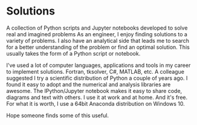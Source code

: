 # Solutions
A collection of Python scripts and Jupyter notebooks developed to solve real and imagined problems
As an engineer, I enjoy finding solutions to a variety of problems. I also have an analytical side that leads me to search for a better understanding of the problem or find an optimal solution.   This usually takes the form of a Python script or notebook.

I've used a lot of computer languages, applications and tools in my career to implement solutions.  Fortran, tksolver, C#, MATLAB, etc. A  colleague suggested I try a scientific distribution of Python a couple of years ago.  I found it easy to adopt and the numerical and analysis libraries are awesome. The IPython/Jupyter notebook makes it easy to share code, diagrams and text with others.  I use it at work and at home.  And it's free.   For what it is worth, I use a 64bit Anaconda distribution on Windows 10.    

Hope someone finds some of this useful.
